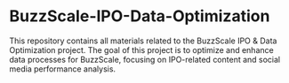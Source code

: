 # BuzzScale-IPO-Data-Optimization
This repository contains all materials related to the BuzzScale IPO &amp; Data Optimization project. The goal of this project is to optimize and enhance data processes for BuzzScale, focusing on IPO-related content and social media performance analysis.
